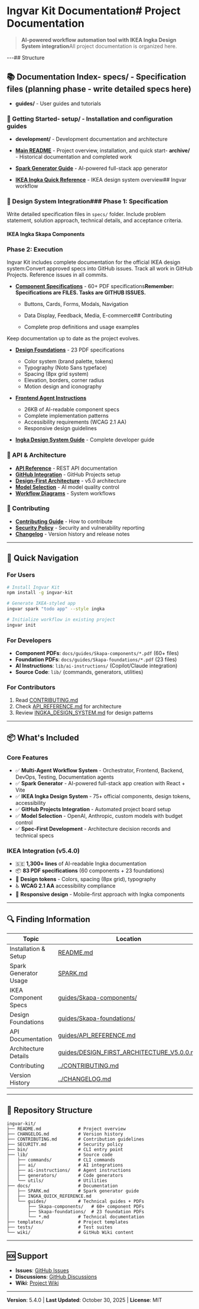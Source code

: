 # Ingvar Kit Documentation# Project Documentation



> **AI-powered workflow automation tool with IKEA Ingka Design System integration**All project documentation is organized here.



---## Structure



## 📚 Documentation Index- **specs/** - Specification files (planning phase - write detailed specs here)

- **guides/** - User guides and tutorials

### 🚀 Getting Started- **setup/** - Installation and configuration guides

- **development/** - Development documentation and architecture

- **[Main README](../README.md)** - Project overview, installation, and quick start- **archive/** - Historical documentation and completed work

- **[Spark Generator Guide](SPARK.md)** - AI-powered full-stack app generator

- **[IKEA Ingka Quick Reference](INGKA_QUICK_REFERENCE.md)** - IKEA design system overview## Ingvar workflow



### 🎨 Design System Integration### Phase 1: Specification

Write detailed specification files in `specs/` folder. Include problem statement, solution approach, technical details, and acceptance criteria.

#### IKEA Ingka Skapa Components

### Phase 2: Execution

Ingvar Kit includes complete documentation for the official IKEA design system:Convert approved specs into GitHub issues. Track all work in GitHub Projects. Reference issues in all commits.



- **[Component Specifications](guides/Skapa-components/)** - 60+ PDF specifications**Remember: Specifications are FILES. Tasks are GITHUB ISSUES.**

  - Buttons, Cards, Forms, Modals, Navigation

  - Data Display, Feedback, Media, E-commerce## Contributing

  - Complete prop definitions and usage examples

Keep documentation up to date as the project evolves.

- **[Design Foundations](guides/Skapa-foundations/)** - 23 PDF specifications
  - Color system (brand palette, tokens)
  - Typography (Noto Sans typeface)
  - Spacing (8px grid system)
  - Elevation, borders, corner radius
  - Motion design and iconography

- **[Frontend Agent Instructions](../lib/ai-instructions/frontend-agent-ingka.instructions.md)**
  - 26KB of AI-readable component specs
  - Complete implementation patterns
  - Accessibility requirements (WCAG 2.1 AA)
  - Responsive design guidelines

- **[Ingka Design System Guide](guides/INGKA_DESIGN_SYSTEM.md)** - Complete developer guide

### 📖 API & Architecture

- **[API Reference](guides/API_REFERENCE.md)** - REST API documentation
- **[GitHub Integration](guides/GITHUB_INTEGRATION_GUIDE.md)** - GitHub Projects setup
- **[Design-First Architecture](guides/DESIGN_FIRST_ARCHITECTURE_V5.0.0.md)** - v5.0 architecture
- **[Model Selection](guides/MODEL_QUALITY_CONTROL.md)** - AI model quality control
- **[Workflow Diagrams](guides/WORKFLOW_DIAGRAMS.md)** - System workflows

### 🤝 Contributing

- **[Contributing Guide](../CONTRIBUTING.md)** - How to contribute
- **[Security Policy](../SECURITY.md)** - Security and vulnerability reporting
- **[Changelog](../CHANGELOG.md)** - Version history and release notes

---

## 🎯 Quick Navigation

### For Users

```bash
# Install Ingvar Kit
npm install -g ingvar-kit

# Generate IKEA-styled app
ingvar spark "todo app" --style ingka

# Initialize workflow in existing project
ingvar init
```

### For Developers

- **Component PDFs**: `docs/guides/Skapa-components/*.pdf` (60+ files)
- **Foundation PDFs**: `docs/guides/Skapa-foundations/*.pdf` (23 files)
- **AI Instructions**: `lib/ai-instructions/` (Copilot/Claude integration)
- **Source Code**: `lib/` (commands, generators, utilities)

### For Contributors

1. Read [CONTRIBUTING.md](../CONTRIBUTING.md)
2. Check [API_REFERENCE.md](guides/API_REFERENCE.md) for architecture
3. Review [INGKA_DESIGN_SYSTEM.md](guides/INGKA_DESIGN_SYSTEM.md) for design patterns

---

## 📦 What's Included

### Core Features

- ✅ **Multi-Agent Workflow System** - Orchestrator, Frontend, Backend, DevOps, Testing, Documentation agents
- ✅ **Spark Generator** - AI-powered full-stack app creation with React + Vite
- ✅ **IKEA Ingka Design System** - 75+ official components, design tokens, accessibility
- ✅ **GitHub Projects Integration** - Automated project board setup
- ✅ **Model Selection** - OpenAI, Anthropic, custom models with budget control
- ✅ **Spec-First Development** - Architecture decision records and technical specs

### IKEA Integration (v5.4.0)

- 🇸🇪 **1,300+ lines** of AI-readable Ingka documentation
- 📦 **83 PDF specifications** (60 components + 23 foundations)
- 🎨 **Design tokens** - Colors, spacing (8px grid), typography
- ♿ **WCAG 2.1 AA** accessibility compliance
- 📱 **Responsive design** - Mobile-first approach with Ingka components

---

## 🔍 Finding Information

| Topic | Location |
|-------|----------|
| Installation & Setup | [README.md](../README.md) |
| Spark Generator Usage | [SPARK.md](SPARK.md) |
| IKEA Component Specs | [guides/Skapa-components/](guides/Skapa-components/) |
| Design Foundations | [guides/Skapa-foundations/](guides/Skapa-foundations/) |
| API Documentation | [guides/API_REFERENCE.md](guides/API_REFERENCE.md) |
| Architecture Details | [guides/DESIGN_FIRST_ARCHITECTURE_V5.0.0.md](guides/DESIGN_FIRST_ARCHITECTURE_V5.0.0.md) |
| Contributing | [../CONTRIBUTING.md](../CONTRIBUTING.md) |
| Version History | [../CHANGELOG.md](../CHANGELOG.md) |

---

## 📂 Repository Structure

```
ingvar-kit/
├── README.md              # Project overview
├── CHANGELOG.md           # Version history
├── CONTRIBUTING.md        # Contribution guidelines
├── SECURITY.md            # Security policy
├── bin/                   # CLI entry point
├── lib/                   # Source code
│   ├── commands/          # CLI commands
│   ├── ai/                # AI integrations
│   ├── ai-instructions/   # Agent instructions
│   ├── generators/        # Code generators
│   └── utils/             # Utilities
├── docs/                  # Documentation
│   ├── SPARK.md           # Spark generator guide
│   ├── INGKA_QUICK_REFERENCE.md
│   └── guides/            # Technical guides + PDFs
│       ├── Skapa-components/   # 60+ component PDFs
│       ├── Skapa-foundations/  # 23 foundation PDFs
│       └── *.md           # Technical documentation
├── templates/             # Project templates
├── tests/                 # Test suites
└── wiki/                  # GitHub Wiki content
```

---

## 🆘 Support

- **Issues**: [GitHub Issues](https://github.com/leopagotto/ingvar-kit/issues)
- **Discussions**: [GitHub Discussions](https://github.com/leopagotto/ingvar-kit/discussions)
- **Wiki**: [Project Wiki](https://github.com/leopagotto/ingvar-kit/wiki)

---

**Version**: 5.4.0 | **Last Updated**: October 30, 2025 | **License**: MIT
